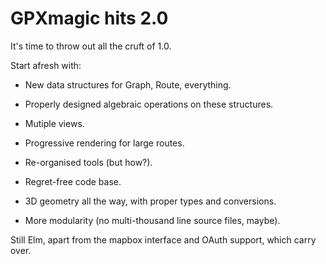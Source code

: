 # GPXmagic hits 2.0

It's time to throw out all the cruft of 1.0.

Start afresh with:

* New data structures for Graph, Route, everything.

* Properly designed algebraic operations on these structures.

* Mutiple views.

* Progressive rendering for large routes.

* Re-organised tools (but how?).

* Regret-free code base.

* 3D geometry all the way, with proper types and conversions.

* More modularity (no multi-thousand line source files, maybe).

Still Elm, apart from the mapbox interface and OAuth support, which carry over.


